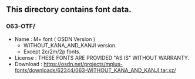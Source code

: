## This directory contains font data.

### 063-OTF/
- Name : M+ font ( OSDN Version )
  - WITHOUT_KANA_AND_KANJI version.
  - Except 2c/2m/2p fonts.
- License : THESE FONTS ARE PROVIDED "AS IS" WITHOUT WARRANTY.
- Download : https://osdn.net/projects/mplus-fonts/downloads/62344/063-WITHOUT_KANA_AND_KANJI.tar.xz/

